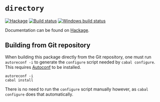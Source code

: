 `directory`
===========

[![Hackage][hi]][hl]
[![Build status][bi]][bl]
[![Windows build status][wi]][wl]

Documentation can be found on [Hackage][hl].

Building from Git repository
----------------------------

When building this package directly from the Git repository, one must run
`autoreconf -i` to generate the `configure` script needed by `cabal
configure`.  This requires [Autoconf][ac] to be installed.

    autoreconf -i
    cabal install

There is no need to run the `configure` script manually however, as `cabal
configure` does that automatically.

[hi]: https://img.shields.io/hackage/v/directory.svg
[hl]: https://hackage.haskell.org/package/directory
[bi]: https://travis-ci.org/haskell/directory.svg?branch=master
[bl]: https://travis-ci.org/haskell/directory
[wi]: https://ci.appveyor.com/api/projects/status/github/haskell/directory
[wl]: https://ci.appveyor.com/project/Rufflewind/directory
[ac]: https://gnu.org/software/autoconf
